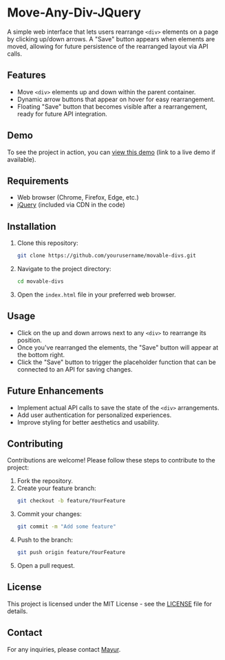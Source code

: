 # Move-Any-Div-JQuery

A simple web interface that lets users rearrange `<div>` elements on a page by clicking up/down arrows. A "Save" button appears when elements are moved, allowing for future persistence of the rearranged layout via API calls.

## Features

- Move `<div>` elements up and down within the parent container.
- Dynamic arrow buttons that appear on hover for easy rearrangement.
- Floating "Save" button that becomes visible after a rearrangement, ready for future API integration.

## Demo

To see the project in action, you can [view this demo](#) (link to a live demo if available).

## Requirements

- Web browser (Chrome, Firefox, Edge, etc.)
- [jQuery](https://jquery.com/) (included via CDN in the code)

## Installation

1. Clone this repository:
    ```bash
    git clone https://github.com/yourusername/movable-divs.git
    ```
2. Navigate to the project directory:
    ```bash
    cd movable-divs
    ```
3. Open the `index.html` file in your preferred web browser.

## Usage

- Click on the up and down arrows next to any `<div>` to rearrange its position.
- Once you've rearranged the elements, the "Save" button will appear at the bottom right.
- Click the "Save" button to trigger the placeholder function that can be connected to an API for saving changes.

## Future Enhancements

- Implement actual API calls to save the state of the `<div>` arrangements.
- Add user authentication for personalized experiences.
- Improve styling for better aesthetics and usability.

## Contributing

Contributions are welcome! Please follow these steps to contribute to the project:

1. Fork the repository.
2. Create your feature branch:
    ```bash
    git checkout -b feature/YourFeature
    ```
3. Commit your changes:
    ```bash
    git commit -m "Add some feature"
    ```
4. Push to the branch:
    ```bash
    git push origin feature/YourFeature
    ```
5. Open a pull request.

## License

This project is licensed under the MIT License - see the [LICENSE](LICENSE) file for details.

## Contact

For any inquiries, please contact [Mayur](https://mayur.ca/x).
